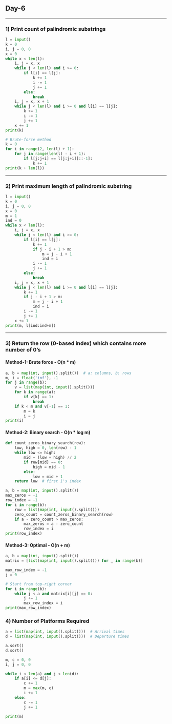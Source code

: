 ## Day-6
___________________________________________________________________

### 1) Print count of palindromic substrings

```python
l = input()
k = 0
i, j = 0, 0
x = 0
while x < len(l):
    i, j = x, x 
    while j < len(l) and i >= 0:
        if l[i] == l[j]:
            k += 1 
            i -= 1 
            j += 1 
        else:
            break
    i, j = x, x + 1
    while j < len(l) and i >= 0 and l[i] == l[j]:
        k += 1 
        i -= 1 
        j += 1
    x += 1
print(k)

# Brute-force method
k = 0
for i in range(2, len(l) + 1):
    for j in range(len(l) - i + 1):
        if l[j:j+i] == l[j:j+i][::-1]:
            k += 1 
print(k + len(l))
```

---

### 2) Print maximum length of palindromic substring

```python
l = input()
k = 0
i, j = 0, 0
x = 0
m = 1
ind = 0
while x < len(l):
    i, j = x, x 
    while j < len(l) and i >= 0:
        if l[i] == l[j]:
            k += 1 
            if j - i + 1 > m:
                m = j - i + 1 
                ind = i
            i -= 1 
            j += 1 
        else:
            break
    i, j = x, x + 1
    while j < len(l) and i >= 0 and l[i] == l[j]:
        k += 1 
        if j - i + 1 > m:
            m = j - i + 1 
            ind = i
        i -= 1 
        j += 1
    x += 1
print(m, l[ind:ind+m])
```

---

### 3) Return the row (0-based index) which contains more number of 0’s

#### Method-1: Brute force - O(n * m)

```python
a, b = map(int, input().split())  # a: columns, b: rows
m, i = float('inf'), -1
for j in range(b):
    v = list(map(int, input().split()))
    for k in range(a):
        if v[k] == 1:
            break
    if k < m and v[-1] == 1:
        m = k
        i = j 
print(i)
```

#### Method-2: Binary search - O(n * log m)

```python
def count_zeros_binary_search(row):
    low, high = 0, len(row) - 1
    while low <= high:
        mid = (low + high) // 2
        if row[mid] == 0:
            high = mid - 1
        else:
            low = mid + 1
    return low  # first 1's index

a, b = map(int, input().split())
max_zeros = -1
row_index = -1
for i in range(b):
    row = list(map(int, input().split()))
    zero_count = count_zeros_binary_search(row)
    if a - zero_count > max_zeros:
        max_zeros = a - zero_count
        row_index = i
print(row_index)
```

#### Method-3: Optimal - O(n + m)

```python
a, b = map(int, input().split())
matrix = [list(map(int, input().split())) for _ in range(b)]

max_row_index = -1
j = 0

# Start from top-right corner
for i in range(b):
    while j < a and matrix[i][j] == 0:
        j += 1
        max_row_index = i
print(max_row_index)
```


### 4) Number of Platforms Required

```python
a = list(map(int, input().split()))  # Arrival times
d = list(map(int, input().split()))  # Departure times

a.sort()
d.sort()

m, c = 0, 0
i, j = 0, 0

while i < len(a) and j < len(d):
    if a[i] <= d[j]:
        c += 1
        m = max(m, c)
        i += 1
    else:
        c -= 1
        j += 1

print(m)
```


